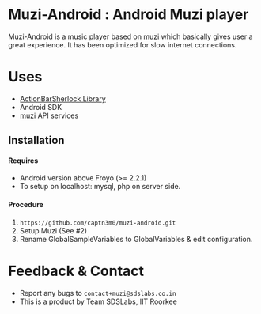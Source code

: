 Muzi-Android : Android Muzi player
==================================

Muzi-Android is a music player based on [muzi](https://github.com/captn3m0/muzi) which basically gives user a great experience. It has been optimized for slow internet connections.

Uses
====
* [ActionBarSherlock Library](https://github.com/JakeWharton/ActionBarSherlock)
* Android SDK
* [muzi](https://github.com/captn3m0/muzi) API services

Installation
------------
#### Requires #####
* Android version above Froyo (>= 2.2.1)
* To setup on localhost: mysql, php on server side.

#### Procedure ####
1. `https://github.com/captn3m0/muzi-android.git`
2. Setup Muzi (See #2)
3. Rename GlobalSampleVariables to GlobalVariables & edit configuration.

Feedback & Contact
==================
* Report any bugs to `contact+muzi@sdslabs.co.in`
* This is a product by Team SDSLabs, IIT Roorkee
